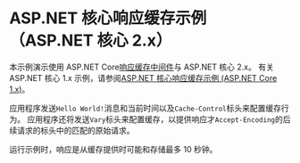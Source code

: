 # <a name="aspnet-core-response-caching-sample-aspnet-core-2x"></a>ASP.NET 核心响应缓存示例 （ASP.NET 核心 2.x）

本示例演示使用 ASP.NET Core[响应缓存中间件](xref:performance/caching/middleware)与 ASP.NET 核心 2.x。 有关 ASP.NET 核心 1.x 示例，请参阅[ASP.NET 核心响应缓存示例 (ASP.NET Core 1.x)](https://github.com/aspnet/Docs/tree/master/aspnetcore/performance/caching/middleware/samples/1.x)。

应用程序发送`Hello World!`消息和当前时间以及`Cache-Control`标头来配置缓存行为。 应用程序还将发送`Vary`标头来配置缓存，以提供响应才`Accept-Encoding`的后续请求的标头中的匹配的原始请求。

运行示例时，响应是从缓存提供时可能和存储最多 10 秒钟。

